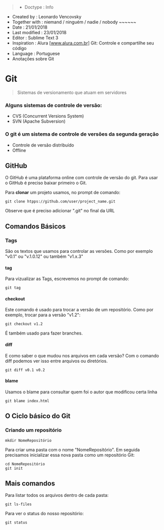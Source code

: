 >* Doctype        : Info
* Created by      : Leonardo Vencovsky
* Together with   : niemand / ninguém / nadie / nobody ~~~~~~
* Date            : 21/01/2018
* Last modified   : 23/01/2018
* Editor          : Sublime Text 3
* Inspiration     : Alura [www.alura.com.br]  Git: Controle e compartilhe seu código
* Language        : Portuguese
* Anotações sobre Git

# Git

>Sistemas de versionamento que atuam em servidores

### Alguns sistemas de controle de versão:
- CVS (Concurrent Versions System)
- SVN (Apache Subversion)

### O git é um sistema de controle de versões da segunda geração
- Controle de versão distribuído
- Offline

## GitHub

O GitHub é uma plataforma online com controle de versão do git. Para usar o GitHub é preciso baixar primeiro o Git.

Para __clonar__ um projeto usamos, no prompt de comando:

	git clone htpps://github.com/user/project_name.git

Observe que é preciso adicionar ".git" no final da URL

## Comandos Básicos

### Tags

São os textos que usamos para controlar as versões. Como por exemplo "v0.1" ou "v.1.0.12" ou também "v1.x.3"

#### tag
Para vizualizar as Tags, escrevemos no prompt de comando:

	git tag

#### checkout

Este comando é usado para trocar a versão de um repositório. Como por exemplo, trocar para a versão "v1.2":

	git checkout v1.2

É também usado para fazer branches.

#### diff

E como saber o que mudou nos arquivos em cada versão? Com o comando diff podemos ver isso entre arquivos ou diretórios.

	git diff v0.1 v0.2

#### blame

Usamos o blame para consultar quem foi o autor que modificou certa linha

	git blame index.html

## O Ciclo básico do Git

### Criando um repositório

	mkdir NomeRepositório

Para criar uma pasta com o nome "NomeRepositório". Em seguida precisamos inicializar essa nova pasta como um repositório Git:

	cd NomeRepositório
	git init

## Mais comandos

Para listar todos os arquivos dentro de cada pasta:

	git ls-files

Para ver o status do nosso repositório:

	git status

